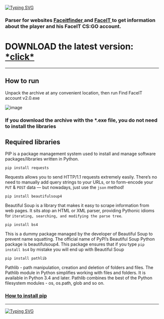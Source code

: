 [![Typing SVG](https://readme-typing-svg.demolab.com?font=Fira+Code&size=30&pause=1000&color=FF9D2B&width=900&lines=Find+FaceIT+account+using+the+Steam+profile+link)](https://git.io/typing-svg)

<h3>Parser for websites <a href= faceitfinder.com> Faceitfinder </a> and <a href = faceit.com> FaceIT </a> to get information about the player and his FaceIT CS:GO account.</h3>


<h1> DOWNLOAD the latest version:   <a href = "https://github.com/miceroman/find-faceit-account-using-steam-link/releases/download/v2.0/Find.FaceIT.account.using.the.Steam.profile.link.v2.0.rar"> *click* </a> </h1>


---

<h2>How to run</h2>
Unpack the archive at any convenient location, then run Find FaceIT account v2.0.exe


![image](https://user-images.githubusercontent.com/76202940/228647610-34c50503-2b32-47ef-9c10-60bdd2710fff.png)


<h3>If you download the archive with the *.exe file, you do not need to install the libraries</h3>


<h2>Required libraries</h2>
PIP is a package management system used to install and manage software packages/libraries written in Python.   

```
pip install requests
```

Requests allows you to send HTTP/1.1 requests extremely easily. There’s no need to manually add query strings to your URLs, or to form-encode your ```PUT``` & ```POST``` data — but nowadays, just use the ```json``` method!

```
pip install beautifulsoup4
```
Beautiful Soup is a library that makes it easy to scrape information from web pages. It sits atop an HTML or XML parser, providing Pythonic idioms for ```iterating, searching, and modifying the parse tree```.

```
pip install bs4
```
This is a dummy package managed by the developer of Beautiful Soup to prevent name squatting. The official name of PyPI’s Beautiful Soup Python package is beautifulsoup4. This package ensures that if you type ```pip install bs4``` by mistake you will end up with Beautiful Soup

```
pip install pathlib
```
Pathlib - path manipulation, creation and deletion of folders and files.
The Pathlib module in Python simplifies working with files and folders. It is available in Python 3.4 and later. Pathlib combines the best of the Python filesystem modules - os, os.path, glob and so on.


<h3> <a href="https://www.geeksforgeeks.org/how-to-install-pip-on-windows/"> How to install pip </a> </h3>

---

[![Typing SVG](https://readme-typing-svg.demolab.com?font=Fira+Code&pause=1000&color=FFE809&width=300&lines=pls+star+%E2%AD%90)](https://git.io/typing-svg)

